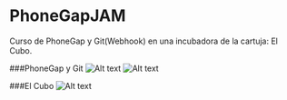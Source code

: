 # PhoneGapJAM
Curso de PhoneGap y Git(Webhook) en una incubadora de la cartuja: El Cubo.

###PhoneGap y Git
![Alt text](http://1.bp.blogspot.com/-_EWzcnZV5tE/UwIYkVgG-II/AAAAAAAAAtE/bn5amg-yPFE/s1600/phonegap.png "PhoneGap")
![Alt text](https://git-scm.com/images/logos/downloads/Git-Logo-2Color.png "GitHub")

###El Cubo
![Alt text](http://www.legadoexposevilla.org/wp-content/uploads/2015/02/B-TRYKtIMAA6v7m.jpg-large.jpg "El Cubo")
